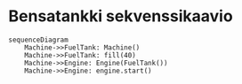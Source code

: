 # Bensatankki sekvenssikaavio

```mermaid
sequenceDiagram
    Machine->>FuelTank: Machine()
    Machine->>FuelTank: fill(40)
    Machine->>Engine: Engine(FuelTank())
    Machine->>Engine: engine.start()
```
